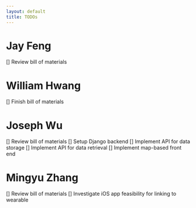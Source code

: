 ```yaml
---
layout: default
title: TODOs
---
```

# Jay Feng

[] Review bill of materials

# William Hwang

[] Finish bill of materials

# Joseph Wu

[] Review bill of materials
[] Setup Django backend
[] Implement API for data storage
[] Implement API for data retrieval
[] Implement map-based front end

# Mingyu Zhang

[] Review bill of materials
[] Investigate iOS app feasibility for linking to wearable

